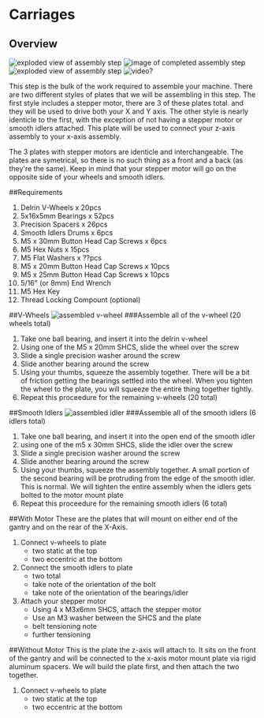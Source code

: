 # Carriages
## Overview
![exploded view of assembly step](http://placehold.it/200x200)  ![image of completed assembly step](http://placehold.it/200x200) ![exploded view of assembly step](http://placehold.it/200x200) ![video?](http://placehold.it/200x200)

This step is the bulk of the work required to assemble your machine. There are two different styles of plates that we will be assembling in this step. The first style includes a stepper motor, there are 3 of these plates total. and they will be used to drive both your X and Y axis. The other style is nearly identicle to the first, with the exception of not having a stepper motor or smooth idlers attached. This plate will be used to connect your z-axis assembly to your x-axis assembly. 

The 3 plates with stepper motors are identicle and interchangeable. The plates are symetrical, so there is no such thing as a front and a back (as they're the same). Keep in mind that your stepper motor will go on the opposite side of your wheels and smooth idlers.

##Requirements
1. Delrin V-Wheels x 20pcs
1. 5x16x5mm Bearings x 52pcs
1. Precision Spacers x 26pcs
1. Smooth Idlers Drums x 6pcs
1. M5 x 30mm Button Head Cap Screws x 6pcs
1. M5 Hex Nuts x 15pcs
1. M5 Flat Washers x ??pcs
1. M5 x 20mm Button Head Cap Screws x 10pcs
1. M5 x 25mm Button Head Cap Screws x 10pcs
1. 5/16" (or 8mm) End Wrench
1. M5 Hex Key
1. Thread Locking Compount (optional)

##V-Wheels
![assembled v-wheel](http://placehold.it/400x400)
###Assemble all of the v-wheel (20 wheels total)
1. Take one ball bearing, and insert it into the delrin v-wheel
2. Using one of the M5 x 20mm SHCS, slide the wheel over the screw
3. Slide a single precision washer around the screw
4. Slide another bearing around the screw
5. Using your thumbs, squeeze the assembly together. There will be a bit of friction getting the bearings settled into the wheel. When you tighten the wheel to the plate, you will squeeze the entire thing together tightly.
6. Repeat this proceedure for the remaining v-wheels (20 total)

##Smooth Idlers
![assembled idler](http://placehold.it/400x400)
###Assemble all of the smooth idlers (6 idlers total)
1. Take one ball bearing, and insert it into the open end of the smooth idler
2. using one of the m5 x 30mm SHCS, slide the idler over the screw
3. Slide a single precision washer around the screw
4. Slide another bearing around the screw
5. Using your thumbs, squeeze the assembly together. A small portion of the second bearing will be protruding from the edge of the smooth idler. This is normal. We will tighten the entire assembly when the idlers gets bolted to the motor mount plate
6. Repeat this proceedure for the remaining smooth idlers (6 total)


##With Motor
These are the plates that will mount on either end of the gantry and on the rear of the X-Axis.
1. Connect v-wheels to plate
	- two static at the top
	- two eccentric at the bottom
2. Connect the smooth idlers to plate
	- two total
	- take note of the orientation of the bolt
	- take note of the orientation of the bearings/idler
3. Attach your stepper motor
	- Using 4 x M3x6mm SHCS, attach the stepper motor
	- Use an M3 washer between the SHCS and the plate
	- belt tensioning note
	- further tensioning


##Without Motor
This is the plate the z-axis will attach to. It sits on the front of the gantry and will be connected to the x-axis motor mount plate via rigid aluminum spacers. We will build the plate first, and then attach the two together.
1. Connect v-wheels to plate
	- two static at the top
	- two eccentric at the bottom
